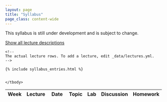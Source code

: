```yaml
---
layout: page
title: "Syllabus"
page_class: content-wide
---
```


This syllabus is still under development and is subject to change.

<script>
  function get_buttom() {
    return document.getElementsByClassName('show_hide_description_click')[0];
  }

  function showCurrentWeekDescription() {
    const lectures = document.getElementsByClassName('lecture');

  for (var i = 0; i < lectures.length; i++ ) {
      let lecture = lectures[i];
      const { lectureWeek, lectureDate } = lecture.dataset;
      const lec_date = new Date(lectureDate + ' 23:59:59');

      if (current_date <= lec_date) {
        const descEls = document.getElementsByClassName(`description-week-${lectureWeek}`);
        for (var j = 0; j < descEls.length; j++) {
          descEl = descEls[j];
          descEl.hidden = null;
        }
        break;
      }
    }
  }

  function hideAllDescription() {
    const descEls = document.getElementsByClassName('lecture__description');
    for (var j = 0; j < descEls.length; j++) {
      descEl = descEls[j];
      descEl.hidden = "true";
    }
    showCurrentWeekDescription();

    const buttom = get_buttom();
    buttom.text = "Show all lecture descriptions";
    buttom.onclick=showAllDescription;
  }

  function showAllDescription() {
    const descEls = document.getElementsByClassName('lecture__description');
    for (var j = 0; j < descEls.length; j++) {
      descEl = descEls[j];
      descEl.hidden = null;
    }

    const buttom = get_buttom();
    buttom.text = "Hide all lecture descriptions";
    buttom.onclick=hideAllDescription;
  }

</script>
<a class="show_hide_description_click" href="javascript:void(0)" onclick="showAllDescription();">Show all lecture descriptions</a>


<div class="table-responsive">
  <table class="syllabus table" id="syllabus_table">
    <colgroup>
      <col width="65px">
      <col width="78px">
      <col width="115px">
      <col width="">
    </colgroup>
    <thead>
      <tr class="syllabus__header">
        <th> Week </th>
        <th> Lecture </th>
        <th> Date </th>
        <th> Topic </th>
        <th> Lab </th>
        <th> Discussion </th>
        <th> Homework </th>
      </tr>
    </thead>
    <tbody>

    <!--
    The actual lecture rows. To add a lecture, edit _data/lectures.yml.
    -->

    {% include syllabus_entries.html %}


    </tbody>
  </table>
</div>

<!--
Script to highlight the current lecture.
-->

<script type="text/javascript">
const current_date = new Date();
const lectures = document.getElementsByClassName('lecture');

for (var i = 0; i < lectures.length; i++ ) {
  let lecture = lectures[i];
  const { lectureWeek, lectureDate } = lecture.dataset;
  const lec_date = new Date(lectureDate + ' 23:59:59');

  // We need to find the first occurance of lecture that pass today's date
  if (current_date <= lec_date) {
    lecture.className += ' lecture--current';

    // Need to look up the week element since it might be in the row above
    const weekEl = document.getElementById(`lecture-week-${lectureWeek}`);
    weekEl.className += ' lecture__week--current';

    // We will show the description for lectures in the coming week
    const descEls = document.getElementsByClassName(`description-week-${lectureWeek}`);
    for (var j = 0; j < descEls.length; j++) {
      descEl = descEls[j];
      descEl.hidden = null;
    }

    break;
  }

  window.location.hash = `lecture-week-${lectureWeek}`;
}
</script>

